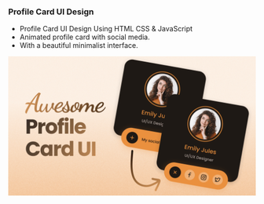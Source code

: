 ### Profile Card UI Design

- Profile Card UI Design Using HTML CSS & JavaScript
- Animated profile card with social media.
- With a beautiful minimalist interface.

![preview img](/preview.png)
